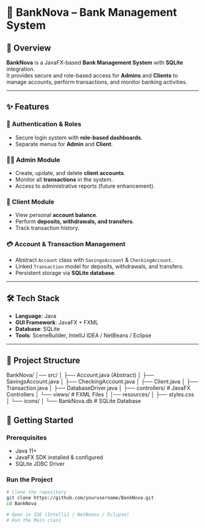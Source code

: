 # 🏦 BankNova – Bank Management System

## 📌 Overview
**BankNova** is a JavaFX-based **Bank Management System** with **SQLite** integration.  
It provides secure and role-based access for **Admins** and **Clients** to manage accounts, perform transactions, and monitor banking activities.  

---

## ✨ Features

### 🔑 Authentication & Roles
- Secure login system with **role-based dashboards**.  
- Separate menus for **Admin** and **Client**.  

### 👨‍💼 Admin Module
- Create, update, and delete **client accounts**.  
- Monitor all **transactions** in the system.  
- Access to administrative reports (future enhancement).  

### 👤 Client Module
- View personal **account balance**.  
- Perform **deposits, withdrawals, and transfers**.  
- Track transaction history.  

### 💳 Account & Transaction Management
- Abstract `Account` class with `SavingsAccount` & `CheckingAccount`.  
- Linked `Transaction` model for deposits, withdrawals, and transfers.  
- Persistent storage via **SQLite database**.  

---

## 🛠 Tech Stack
- **Language**: Java  
- **GUI Framework**: JavaFX + FXML  
- **Database**: SQLite  
- **Tools**: SceneBuilder, IntelliJ IDEA / NetBeans / Eclipse  

---

## 📂 Project Structure
BankNova/
│── src/
│ ├── Account.java (Abstract)
│ ├── SavingsAccount.java
│ ├── CheckingAccount.java
│ ├── Client.java
│ ├── Transaction.java
│ ├── DatabaseDriver.java
│ ├── controllers/ # JavaFX Controllers
│ └── views/ # FXML Files
│
│── resources/
│ ├── styles.css
│ └── icons/
│
└── BankNova.db # SQLite Database

## 🚀 Getting Started

### Prerequisites
- Java 11+  
- JavaFX SDK installed & configured  
- SQLite JDBC Driver  

### Run the Project
```bash
# Clone the repository
git clone https://github.com/yourusername/BankNova.git
cd BankNova

# Open in IDE (IntelliJ / NetBeans / Eclipse)
# Run the Main class
